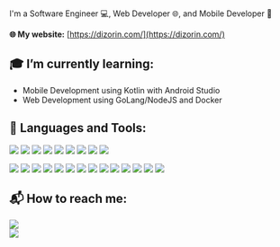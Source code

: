 I'm a Software Engineer :computer:, Web Developer :globe_with_meridians:, and Mobile Developer :iphone:

**🌐 My website:** [https://dizorin.com/](https://dizorin.com/)

## 🎓 I’m currently learning:
- Mobile Development using Kotlin with Android Studio  
- Web Development using GoLang/NodeJS and Docker

## 🚀 Languages and Tools:
[![](https://img.icons8.com/color/48/000000/java-coffee-cup-logo.png)](https://www.java.com)
[![](https://img.icons8.com/color/48/000000/kotlin.png)](https://www.kotlinlang.org/)
[![](https://img.icons8.com/color/48/000000/c-plus-plus-logo.png)](https://www.isocpp.org)
[![](https://img.icons8.com/color/48/000000/c-programming.png)]()
[![](https://img.icons8.com/color/48/000000/golang.png)](https://www.go.dev)
[![](https://img.icons8.com/color/48/000000/python--v1.png)](https://www.python.org/)
[![](https://img.icons8.com/color/48/000000/javascript.png)](https://developer.mozilla.org/en-US/docs/Web/JavaScript)
[![](https://img.icons8.com/external-tal-revivo-color-tal-revivo/48/000000/external-lua-is-a-lightweight-multi-paradigm-programming-language-logo-color-tal-revivo.png)](https://www.lua.org/)
[![](https://img.icons8.com/color/48/000000/html-5--v1.png)](https://www.w3.org/html/)

[![](https://img.icons8.com/fluency/48/000000/android-os.png)](https://www.android.googlesource.com/)
[![](https://img.icons8.com/color/48/000000/spring-logo.png)](https://www.spring.io/)
[![](https://upload.wikimedia.org/wikipedia/commons/thumb/e/e3/JavaFX_Logo.png/240px-JavaFX_Logo.png)](https://wiki.openjdk.java.net/display/OpenJFX/Main)
[![](https://upload.wikimedia.org/wikipedia/commons/4/46/OpenGL_logo.svg)](https://www.opengl.org)
[![](https://raw.githubusercontent.com/glfw/glfw/main/docs/logo/logo.png)](https://www.glfw.org/)
[![](https://www.st.com/etc.clientlibs/stmicroelectronics/clientlibs/clientlib-site/resources/images/logos/st-logo.png)](https://www.st.com/)
[![](https://raw.githubusercontent.com/ocornut/imgui/master/docs/logo/imgui-logo.png)](https://www.github.com/ocornut/imgui)
[![](https://raw.githubusercontent.com/gobuffalo/gobuffalo.dev/main/static/images/logo.png)](https://www.gobuffalo.io/)
[![](https://img.icons8.com/fluency/48/000000/jupyter.png)](https://www.jupyter.org/)
[![](https://img.icons8.com/color/48/000000/nodejs.png)](https://nodejs.org)
[![](https://upload.wikimedia.org/wikipedia/commons/8/81/JQuery_logo_text.svg)](https://jquery.com/)
[![](https://upload.wikimedia.org/wikipedia/commons/3/30/Pug-logo.svg)](https://pugjs.org/)
[![](https://img.icons8.com/color/48/000000/docker.png)](https://www.docker.com/)
[![](https://img.icons8.com/color/48/000000/nginx.png)](https://www.nginx.com/)

## 📬 How to reach me:
[![](https://img.shields.io/badge/Telegram-ffffff?style=for-the-badge&logo=telegram)](https://t.me/Dizorin)  
[![](https://img.shields.io/badge/Gmail-ffffff?style=for-the-badge&logo=gmail)](mailto:amster938@gmail.com)
